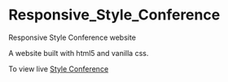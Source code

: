 # Responsive_Style_Conference
Responsive Style Conference website

A website built with html5 and vanilla css.

To view live [Style Conference](https://dikaeinstein.github.io/Responsive_Style_Conference)
